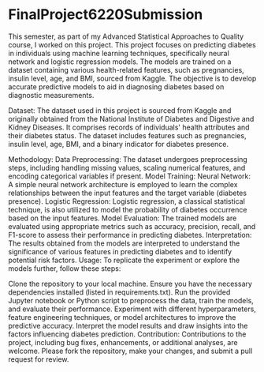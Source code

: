 # FinalProject6220Submission
This semester, as part of my Advanced Statistical Approaches to Quality course, I worked on this project.
This project focuses on predicting diabetes in individuals using machine learning techniques, specifically neural network and logistic regression models. The models are trained on a dataset containing various health-related features, such as pregnancies, insulin level, age, and BMI, sourced from Kaggle. The objective is to develop accurate predictive models to aid in diagnosing diabetes based on diagnostic measurements.

Dataset: The dataset used in this project is sourced from Kaggle and originally obtained from the National Institute of Diabetes and Digestive and Kidney Diseases. It comprises records of individuals' health attributes and their diabetes status. The dataset includes features such as pregnancies, insulin level, age, BMI, and a binary indicator for diabetes presence.

Methodology:
Data Preprocessing: The dataset undergoes preprocessing steps, including handling missing values, scaling numerical features, and encoding categorical variables if present.
Model Training:
Neural Network: A simple neural network architecture is employed to learn the complex relationships between the input features and the target variable (diabetes presence).
Logistic Regression: Logistic regression, a classical statistical technique, is also utilized to model the probability of diabetes occurrence based on the input features.
Model Evaluation: The trained models are evaluated using appropriate metrics such as accuracy, precision, recall, and F1-score to assess their performance in predicting diabetes.
Interpretation: The results obtained from the models are interpreted to understand the significance of various features in predicting diabetes and to identify potential risk factors.
Usage:
To replicate the experiment or explore the models further, follow these steps:

Clone the repository to your local machine.
Ensure you have the necessary dependencies installed (listed in requirements.txt).
Run the provided Jupyter notebook or Python script to preprocess the data, train the models, and evaluate their performance.
Experiment with different hyperparameters, feature engineering techniques, or model architectures to improve the predictive accuracy.
Interpret the model results and draw insights into the factors influencing diabetes prediction.
Contribution:
Contributions to the project, including bug fixes, enhancements, or additional analyses, are welcome. Please fork the repository, make your changes, and submit a pull request for review.
